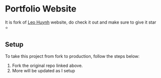 # Portfolio Website 

It is fork of [Leo Huynh](https://github.com/hta218/leohuynh.dev) website, do check it out and make sure to give it star ⭐

## Setup
To take this project from fork to production, follow the steps below: 

1. Fork the original repo linked above.
2. More will be updated as I setup
